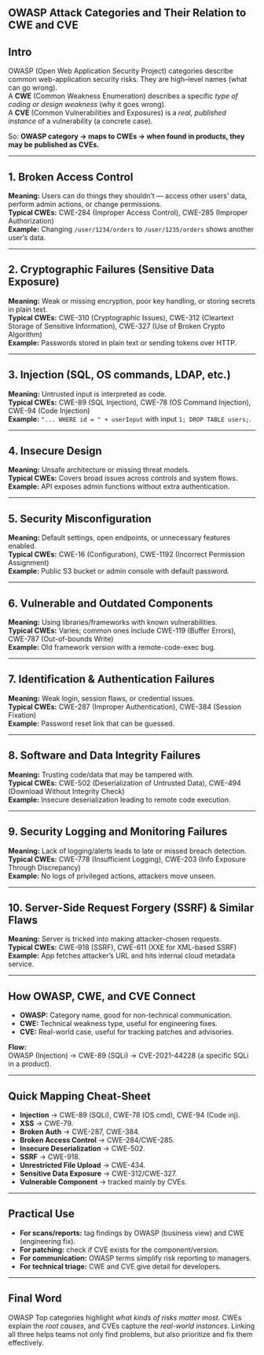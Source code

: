 
OWASP Attack Categories and Their Relation to CWE and CVE
---

## Intro

OWASP (Open Web Application Security Project) categories describe common web-application security risks. They are high–level names (what can go wrong).  
A **CWE** (Common Weakness Enumeration) describes a specific *type of coding or design weakness* (why it goes wrong).  
A **CVE** (Common Vulnerabilities and Exposures) is a *real, published instance* of a vulnerability (a concrete case).  

So: **OWASP category → maps to CWEs → when found in products, they may be published as CVEs.**

---

## 1. Broken Access Control
**Meaning:** Users can do things they shouldn’t — access other users’ data, perform admin actions, or change permissions.  
**Typical CWEs:** CWE-284 (Improper Access Control), CWE-285 (Improper Authorization)  
**Example:** Changing `/user/1234/orders` to `/user/1235/orders` shows another user’s data.  

---

## 2. Cryptographic Failures (Sensitive Data Exposure)
**Meaning:** Weak or missing encryption, poor key handling, or storing secrets in plain text.  
**Typical CWEs:** CWE-310 (Cryptographic Issues), CWE-312 (Cleartext Storage of Sensitive Information), CWE-327 (Use of Broken Crypto Algorithm)  
**Example:** Passwords stored in plain text or sending tokens over HTTP.  

---

## 3. Injection (SQL, OS commands, LDAP, etc.)
**Meaning:** Untrusted input is interpreted as code.  
**Typical CWEs:** CWE-89 (SQL Injection), CWE-78 (OS Command Injection), CWE-94 (Code Injection)  
**Example:** `"... WHERE id = " + userInput` with input `1; DROP TABLE users;`.  

---

## 4. Insecure Design
**Meaning:** Unsafe architecture or missing threat models.  
**Typical CWEs:** Covers broad issues across controls and system flows.  
**Example:** API exposes admin functions without extra authentication.  

---

## 5. Security Misconfiguration
**Meaning:** Default settings, open endpoints, or unnecessary features enabled.  
**Typical CWEs:** CWE-16 (Configuration), CWE-1192 (Incorrect Permission Assignment)  
**Example:** Public S3 bucket or admin console with default password.  

---

## 6. Vulnerable and Outdated Components
**Meaning:** Using libraries/frameworks with known vulnerabilities.  
**Typical CWEs:** Varies; common ones include CWE-119 (Buffer Errors), CWE-787 (Out-of-bounds Write)  
**Example:** Old framework version with a remote-code-exec bug.  

---

## 7. Identification & Authentication Failures
**Meaning:** Weak login, session flaws, or credential issues.  
**Typical CWEs:** CWE-287 (Improper Authentication), CWE-384 (Session Fixation)  
**Example:** Password reset link that can be guessed.  

---

## 8. Software and Data Integrity Failures
**Meaning:** Trusting code/data that may be tampered with.  
**Typical CWEs:** CWE-502 (Deserialization of Untrusted Data), CWE-494 (Download Without Integrity Check)  
**Example:** Insecure deserialization leading to remote code execution.  

---

## 9. Security Logging and Monitoring Failures
**Meaning:** Lack of logging/alerts leads to late or missed breach detection.  
**Typical CWEs:** CWE-778 (Insufficient Logging), CWE-203 (Info Exposure Through Discrepancy)  
**Example:** No logs of privileged actions, attackers move unseen.  

---

## 10. Server-Side Request Forgery (SSRF) & Similar Flaws
**Meaning:** Server is tricked into making attacker-chosen requests.  
**Typical CWEs:** CWE-918 (SSRF), CWE-611 (XXE for XML-based SSRF)  
**Example:** App fetches attacker’s URL and hits internal cloud metadata service.  

---

## How OWASP, CWE, and CVE Connect

- **OWASP:** Category name, good for non-technical communication.  
- **CWE:** Technical weakness type, useful for engineering fixes.  
- **CVE:** Real-world case, useful for tracking patches and advisories.  

**Flow:**  
OWASP (Injection) → CWE-89 (SQLi) → CVE-2021-44228 (a specific SQLi in a product).  

---

## Quick Mapping Cheat-Sheet

- **Injection** → CWE-89 (SQLi), CWE-78 (OS cmd), CWE-94 (Code inj).  
- **XSS** → CWE-79.  
- **Broken Auth** → CWE-287, CWE-384.  
- **Broken Access Control** → CWE-284/CWE-285.  
- **Insecure Deserialization** → CWE-502.  
- **SSRF** → CWE-918.  
- **Unrestricted File Upload** → CWE-434.  
- **Sensitive Data Exposure** → CWE-312/CWE-327.  
- **Vulnerable Component** → tracked mainly by CVEs.  

---

## Practical Use

- **For scans/reports:** tag findings by OWASP (business view) and CWE (engineering fix).  
- **For patching:** check if CVE exists for the component/version.  
- **For communication:** OWASP terms simplify risk reporting to managers.  
- **For technical triage:** CWE and CVE give detail for developers.  

---

## Final Word

OWASP Top categories highlight *what kinds of risks matter most*. CWEs explain the *root causes*, and CVEs capture the *real-world instances*. Linking all three helps teams not only find problems, but also prioritize and fix them effectively.
